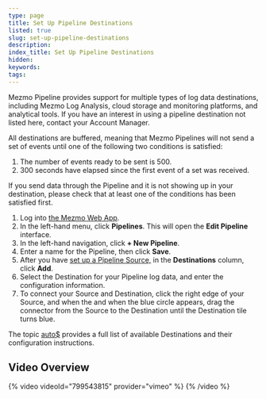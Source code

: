 ```yaml
---
type: page
title: Set Up Pipeline Destinations
listed: true
slug: set-up-pipeline-destinations
description: 
index_title: Set Up Pipeline Destinations
hidden: 
keywords: 
tags: 
---
```



Mezmo Pipeline provides support for multiple types of log data destinations, including Mezmo Log Analysis, cloud storage and monitoring platforms, and analytical tools. If you have an interest in using a pipeline destination not listed here, contact your Account Manager.

All destinations are buffered, meaning that Mezmo Pipelines will not send a set of events until one of the following two conditions is satisfied:

1. The number of events ready to be sent is 500.
2. 300 seconds have elapsed since the first event of a set was received.

If you send data through the Pipeline and it is not showing up in your destination, please check that at least one of the conditions has been satisfied first.

1. Log into [the Mezmo Web App](https://app.mezmo.com/).
2. In the left-hand menu, click **Pipelines**. This will open the **Edit Pipeline** interface.
3. In the left-hand navigation, click **+ New Pipeline**.
4. Enter a name for the Pipeline, then click **Save**.
5. After you have [set up a Pipeline Source,](/telemetry-pipelines/set-up-pipeline-sources) in the **Destinations** column, click **Add**.
6. Select the Destination for your Pipeline log data, and enter the configuration information.
7. To connect your Source and Destination, click the right edge of your Source, and when the and when the blue circle appears, drag the connector from the Source to the Destination until the Destination tile turns blue.

The topic [auto$](/telemetry-pipelines/supported-telemetry-data-destinations) provides a full list of available Destinations and their configuration instructions.

## Video Overview

{% video videoId="799543815" provider="vimeo" %}
{% /video %}